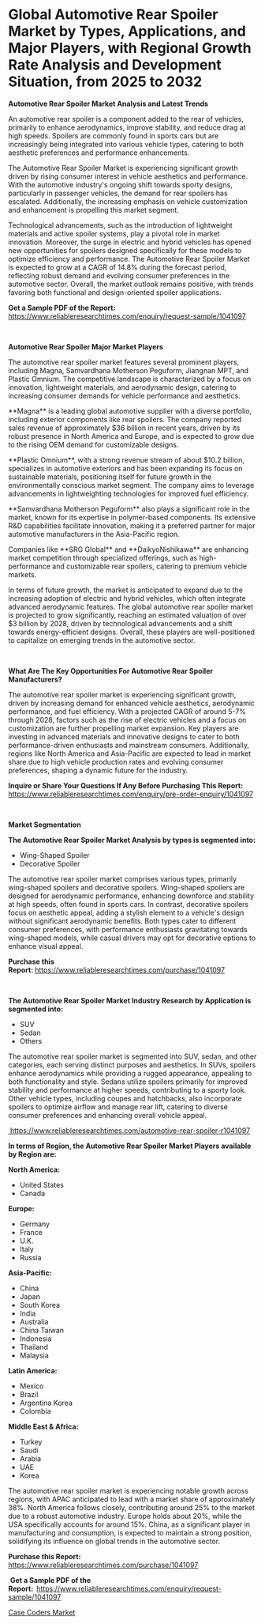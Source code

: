 <p><h1>Global Automotive Rear Spoiler Market by Types, Applications, and Major Players, with Regional Growth Rate Analysis and Development Situation, from 2025 to 2032</h1></p><p><strong>Automotive Rear Spoiler Market Analysis and Latest Trends</strong></p>
<p><p>An automotive rear spoiler is a component added to the rear of vehicles, primarily to enhance aerodynamics, improve stability, and reduce drag at high speeds. Spoilers are commonly found in sports cars but are increasingly being integrated into various vehicle types, catering to both aesthetic preferences and performance enhancements.</p><p>The Automotive Rear Spoiler Market is experiencing significant growth driven by rising consumer interest in vehicle aesthetics and performance. With the automotive industry's ongoing shift towards sporty designs, particularly in passenger vehicles, the demand for rear spoilers has escalated. Additionally, the increasing emphasis on vehicle customization and enhancement is propelling this market segment.</p><p>Technological advancements, such as the introduction of lightweight materials and active spoiler systems, play a pivotal role in market innovation. Moreover, the surge in electric and hybrid vehicles has opened new opportunities for spoilers designed specifically for these models to optimize efficiency and performance. The Automotive Rear Spoiler Market is expected to grow at a CAGR of 14.8% during the forecast period, reflecting robust demand and evolving consumer preferences in the automotive sector. Overall, the market outlook remains positive, with trends favoring both functional and design-oriented spoiler applications.</p></p>
<p><strong>Get a Sample PDF of the Report:&nbsp;</strong> <a href="https://www.reliableresearchtimes.com/enquiry/request-sample/1041097?utm_campaign=2189&utm_medium=2&utm_source=Github&utm_content=ia&utm_term=18022025&utm_id=automotive-rear-spoiler">https://www.reliableresearchtimes.com/enquiry/request-sample/1041097</a></p>
<p>&nbsp;</p>
<p><strong>Automotive Rear Spoiler Major Market Players</strong></p>
<p><p>The automotive rear spoiler market features several prominent players, including Magna, Samvardhana Motherson Peguform, Jiangnan MPT, and Plastic Omnium. The competitive landscape is characterized by a focus on innovation, lightweight materials, and aerodynamic design, catering to increasing consumer demands for vehicle performance and aesthetics.</p><p>**Magna** is a leading global automotive supplier with a diverse portfolio, including exterior components like rear spoilers. The company reported sales revenue of approximately $36 billion in recent years, driven by its robust presence in North America and Europe, and is expected to grow due to the rising OEM demand for customizable designs.</p><p>**Plastic Omnium**, with a strong revenue stream of about $10.2 billion, specializes in automotive exteriors and has been expanding its focus on sustainable materials, positioning itself for future growth in the environmentally conscious market segment. The company aims to leverage advancements in lightweighting technologies for improved fuel efficiency.</p><p>**Samvardhana Motherson Peguform** also plays a significant role in the market, known for its expertise in polymer-based components. Its extensive R&D capabilities facilitate innovation, making it a preferred partner for major automotive manufacturers in the Asia-Pacific region.</p><p>Companies like **SRG Global** and **DaikyoNishikawa** are enhancing market competition through specialized offerings, such as high-performance and customizable rear spoilers, catering to premium vehicle markets.</p><p>In terms of future growth, the market is anticipated to expand due to the increasing adoption of electric and hybrid vehicles, which often integrate advanced aerodynamic features. The global automotive rear spoiler market is projected to grow significantly, reaching an estimated valuation of over $3 billion by 2028, driven by technological advancements and a shift towards energy-efficient designs. Overall, these players are well-positioned to capitalize on emerging trends in the automotive sector.</p></p>
<p>&nbsp;</p>
<p><strong>What Are The Key Opportunities For Automotive Rear Spoiler Manufacturers?</strong></p>
<p><p>The automotive rear spoiler market is experiencing significant growth, driven by increasing demand for enhanced vehicle aesthetics, aerodynamic performance, and fuel efficiency. With a projected CAGR of around 5-7% through 2028, factors such as the rise of electric vehicles and a focus on customization are further propelling market expansion. Key players are investing in advanced materials and innovative designs to cater to both performance-driven enthusiasts and mainstream consumers. Additionally, regions like North America and Asia-Pacific are expected to lead in market share due to high vehicle production rates and evolving consumer preferences, shaping a dynamic future for the industry.</p></p>
<p><strong>Inquire or Share Your Questions If Any Before Purchasing This Report:</strong> <a href="https://www.reliableresearchtimes.com/enquiry/pre-order-enquiry/1041097?utm_campaign=2189&utm_medium=2&utm_source=Github&utm_content=ia&utm_term=18022025&utm_id=automotive-rear-spoiler">https://www.reliableresearchtimes.com/enquiry/pre-order-enquiry/1041097</a></p>
<p>&nbsp;</p>
<p><strong>Market Segmentation</strong></p>
<p><strong>The Automotive Rear Spoiler Market Analysis by types is segmented into:</strong></p>
<p><ul><li>Wing-Shaped Spoiler</li><li>Decorative Spoiler</li></ul></p>
<p><p>The automotive rear spoiler market comprises various types, primarily wing-shaped spoilers and decorative spoilers. Wing-shaped spoilers are designed for aerodynamic performance, enhancing downforce and stability at high speeds, often found in sports cars. In contrast, decorative spoilers focus on aesthetic appeal, adding a stylish element to a vehicle's design without significant aerodynamic benefits. Both types cater to different consumer preferences, with performance enthusiasts gravitating towards wing-shaped models, while casual drivers may opt for decorative options to enhance visual appeal.</p></p>
<p><strong>Purchase this Report:&nbsp;</strong><a href="https://www.reliableresearchtimes.com/purchase/1041097?utm_campaign=2189&utm_medium=2&utm_source=Github&utm_content=ia&utm_term=18022025&utm_id=automotive-rear-spoiler">https://www.reliableresearchtimes.com/purchase/1041097</a></p>
<p>&nbsp;</p>
<p><strong>The Automotive Rear Spoiler Market Industry Research by Application is segmented into:</strong></p>
<p><ul><li>SUV</li><li>Sedan</li><li>Others</li></ul></p>
<p><p>The automotive rear spoiler market is segmented into SUV, sedan, and other categories, each serving distinct purposes and aesthetics. In SUVs, spoilers enhance aerodynamics while providing a rugged appearance, appealing to both functionality and style. Sedans utilize spoilers primarily for improved stability and performance at higher speeds, contributing to a sporty look. Other vehicle types, including coupes and hatchbacks, also incorporate spoilers to optimize airflow and manage rear lift, catering to diverse consumer preferences and enhancing overall vehicle appeal.</p></p>
<p><a href="https://www.reliableresearchtimes.com/automotive-rear-spoiler-r1041097?utm_campaign=2189&utm_medium=2&utm_source=Github&utm_content=ia&utm_term=18022025&utm_id=automotive-rear-spoiler">&nbsp;https://www.reliableresearchtimes.com/automotive-rear-spoiler-r1041097</a></p>
<p><strong>In terms of Region, the Automotive Rear Spoiler Market Players available by Region are:</strong></p>
<p>
    <p> <strong> North America: </strong>
        <ul>
            <li>United States</li>
            <li>Canada</li>
        </ul>
        </p> 
    <p> <strong> Europe: </strong>
        <ul>
            <li>Germany</li>
            <li>France</li>
            <li>U.K.</li>
            <li>Italy</li>
            <li>Russia</li>
        </ul>
        </p> 
    <p> <strong> Asia-Pacific: </strong>
        <ul>
            <li>China</li>
            <li>Japan</li>
            <li>South Korea</li>
            <li>India</li>
            <li>Australia</li>
            <li>China Taiwan</li>
            <li>Indonesia</li>
            <li>Thailand</li>
            <li>Malaysia</li>
        </ul>
        </p> 
    <p> <strong> Latin America: </strong>
        <ul>
            <li>Mexico</li>
            <li>Brazil</li>
            <li>Argentina Korea</li>
            <li>Colombia</li>
        </ul>
        </p> 
    <p> <strong> Middle East & Africa: </strong>
        <ul>
            <li>Turkey</li>
            <li>Saudi</li>
            <li>Arabia</li>
            <li>UAE</li>
            <li>Korea</li>
        </ul>
    </p>
    </p>
<p><p>The automotive rear spoiler market is experiencing notable growth across regions, with APAC anticipated to lead with a market share of approximately 38%. North America follows closely, contributing around 25% to the market due to a robust automotive industry. Europe holds about 20%, while the USA specifically accounts for around 15%. China, as a significant player in manufacturing and consumption, is expected to maintain a strong position, solidifying its influence on global trends in the automotive sector.</p></p>
<p><strong>Purchase this Report: </strong><a href="https://www.reliableresearchtimes.com/purchase/1041097?utm_campaign=2189&utm_medium=2&utm_source=Github&utm_content=ia&utm_term=18022025&utm_id=automotive-rear-spoiler">https://www.reliableresearchtimes.com/purchase/1041097</a></p>
<p>&nbsp;<strong>Get a Sample PDF of the Report:&nbsp;&nbsp;</strong><a href="https://www.reliableresearchtimes.com/enquiry/request-sample/1041097?utm_campaign=2189&utm_medium=2&utm_source=Github&utm_content=ia&utm_term=18022025&utm_id=automotive-rear-spoiler">https://www.reliableresearchtimes.com/enquiry/request-sample/1041097</a></p>
<p><strong></strong></p>
<p><p><a href="https://github.com/NargisHussain75/Market-Research-Report-List-1/blob/main/case-coders-market.md?utm_campaign=2189&utm_medium=2&utm_source=Github&utm_content=ia&utm_term=18022025&utm_id=automotive-rear-spoiler">Case Coders Market</a></p></p>